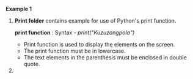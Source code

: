 **Example 1**

1. **Print folder** contains example for use of Python's print function.
  
      **print function** : Syntax - _print("Kuzuzangpola")_
      - Print function is used to display the elements on the screen.
      - The print function must be in lowercase.
      - The text elements in the parenthesis must be enclosed in double quote.
      
       
3. 

